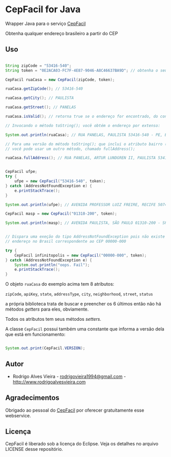 # CepFacil for Java

Wrapper Java para o serviço [CepFacil]

Obtenha qualquer endereço brasileiro a partir do CEP

## Uso

```java

String zipCode = "53416-540";
String token = "0E2ACA03-FC7F-4E87-9046-A8C46637BA9D"; // obtenha o seu em www.cepfacil.com.br

CepFacil ruaCasa = new CepFacil(zipCode, token);

ruaCasa.getZipCode(); // 53416-540

ruaCasa.getCity(); // PAULISTA

ruaCasa.getStreet(); // PANELAS

ruaCasa.isValid(); // retorna true se o endereço for encontrado, do contrário retorna false.

// Invocando o método toString(); você obtém o endereço por extenso:

System.out.println(ruaCasa); // RUA PANELAS, PAULISTA 53416-540 - PE, Brasil

// Para uma versão do método toString(); que inclui o atributo bairro (neighborhood)
// você pode usar um outro método, chamado fullAddress();

ruaCasa.fullAddress(); // RUA PANELAS, ARTUR LUNDGREN II, PAULISTA 53416-540 - PE, Brasil


CepFacil ufpe;
try {
    ufpe = new CepFacil("53416-540", token);
} catch (AddressNotFoundException e) {
    e.printStackTrace();
}

System.out.println(ufpe); // AVENIDA PROFESSOR LUIZ FREIRE, RECIFE 50740-540 - PE, Brasil

CepFacil masp = new CepFacil("01310-200", token);

System.out.println(masp); // AVENIDA PAULISTA, SÃO PAULO 01310-200 - SP, Brasil


// Dispara uma exeção do tipo AddressNotFoundException pois não existe
// endereço no Brasil correspondente ao CEP 00000-000

try {
    CepFacil infinitopolis = new CepFacil("00000-000", token);
} catch (AddressNotFoundException e) {
    System.out.println("oops. Fail");
    e.printStackTrace();
}

```

O objeto `ruaCasa` do exemplo acima tem 8 atributos:

`zipCode`, `apiKey`, `state`, `addressType`, `city`, `neighborhood`, `street`, `status`

a própria biblioteca trata de buscar e preencher os 6 últimos então não há métodos _getters_ para eles, obviamente.

Todos os atributos tem seus métodos _setters_.

A classe `CepFacil` possui também uma constante que informa a versão dela que está em funcionamento:

```java

System.out.print(CepFacil.VERSION);

```

## Autor

* Rodrigo Alves Vieira - rodrigovieira1994@gmail.com - http://www.rodrigoalvesvieira.com

## Agradecimentos

Obrigado ao pessoal do [CepFacil] por oferecer gratuitamente esse webservice.

## Licença

CepFacil é liberado sob a licença do Eclipse.
Veja os detalhes no arquivo LICENSE desse repositório.

[CepFacil]: http://www.cepfacil.com.br
